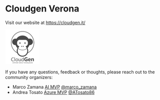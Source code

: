 # Cloudgen Verona

Visit our website at https://cloudgen.it/

![Cloudgen Verona](./2022/CloudgenVerona/Logo-CloudGen.png)

If you have any questions, feedback or thoughts, please reach out to the community organizers:

* Marco Zamana [AI MVP](https://mvp.microsoft.com/en-us/PublicProfile/5003347) [@marco_zamana](https://twitter.com/marco_zamana)
* Andrea Tosato [Azure MVP](https://mvp.microsoft.com/en-us/PublicProfile/5003336) [@ATosato86](https://twitter.com/ATosato86)